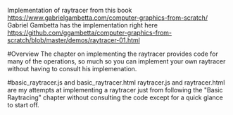 
Implementation of raytracer from this book https://www.gabrielgambetta.com/computer-graphics-from-scratch/
Gabriel Gambetta has the implementation right here https://github.com/ggambetta/computer-graphics-from-scratch/blob/master/demos/raytracer-01.html

#Overview
The chapter on implementing the raytracer provides code for many of the operations, so much so you can implement your own raytracer without having to consult his implemenation. 

#basic_raytracer.js and basic_raytracer.html
raytracer.js and raytracer.html are my attempts at implementing a raytracer just from following the "Basic Raytracing" chapter without consulting the code except for a quick glance to start off. 